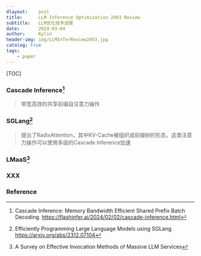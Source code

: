 ```yaml
---
dlayout:    post
title:      LLM Inference Optimization 2403 Review
subtitle:   LLM优化技术进展
date:       2024-03-04
author:     Kylin
header-img: img/LLMInferReview2403.jpg
catalog: true
tags:
    - paper
---
```




[TOC]

### Cascade Inference[^1]

> 带宽高效的共享前缀自注意力操作



###  SGLang[^3]

> 提出了RadixAttention，其中KV-Cache被组织成前缀树的形态，这类注意力操作可以使用多级的Cascade Inference加速



### LMaaS[^4]



### XXX







### Reference

[^1]: Cascade Inference: Memory Bandwidth Efficient Shared Prefix Batch Decoding. https://flashinfer.ai/2024/02/02/cascade-inference.html

[^2]: 带宽高效的共享前缀自注意力操作. https://zhuanlan.zhihu.com/p/681514497
[^3]: Efficiently Programming Large Language Models using SGLang. https://arxiv.org/abs/2312.07104

[^4]: A Survey on Effective Invocation Methods of Massive LLM Services















